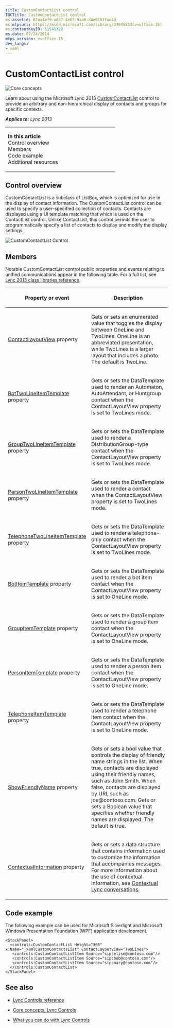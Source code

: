 ```yaml
---
title: CustomContactList control
TOCTitle: CustomContactList control
ms:assetid: 02aa4ef9-a867-4e05-9aa0-d4e0101fad4d
ms:mtpsurl: https://msdn.microsoft.com/library/JJ945533(v=office.15)
ms:contentKeyID: 51541328
ms.date: 07/24/2014
mtps_version: v=office.15
dev_langs:
- xaml
---
```


# CustomContactList control

![Core concepts](images/JJ933133.mod_icon_CoreConcepts_long(Office.15).png "Core concepts")

Learn about using the Microsoft Lync 2013 [CustomContactList](https://msdn.microsoft.com/library/hh346321\(v=office.15\)) control to provide an arbitrary and non-hierarchical display of contacts and groups for specific contexts.



***Applies to:** Lync 2013*

<table>
<colgroup>
<col style="width: 50%" />
<col style="width: 50%" />
</colgroup>
<tbody>
<tr class="odd">
<td><p><strong>In this article</strong><br />
Control overview<br />
Members<br />
Code example<br />
Additional resources</p></td>
<td></td>
</tr>
</tbody>
</table>

## Control overview

CustomContactList is a subclass of ListBox, which is optimized for use in the display of contact information. The CustomContactList control can be used to specify a user-specified collection of contacts. Contacts are displayed using a UI template matching that which is used on the ContactList control. Unlike ContactList, this control permits the user to programmatically specify a list of contacts to display and modify the display settings.

![CustomContactList Control](images/JJ945533.CustomContactList_rtm(Office.15).png "CustomContactList Control")

## Members

Notable CustomContactList control public properties and events relating to unified communications appear in the following table. For a full list, see [Lync 2013 class libraries reference](https://msdn.microsoft.com/library/jj933088\(v=office.15\)).

<table>
<colgroup>
<col style="width: 50%" />
<col style="width: 50%" />
</colgroup>
<thead>
<tr class="header">
<th><p>Property or event</p></th>
<th><p>Description</p></th>
</tr>
</thead>
<tbody>
<tr class="odd">
<td><p><a href="https://msdn.microsoft.com/library/hh363576(v=office.15)">ContactLayoutView</a> property</p></td>
<td><p>Gets or sets an enumerated value that toggles the display between OneLine and TwoLines. OneLine is an abbreviated presentation, while TwoLines is a larger layout that includes a photo. The default is TwoLine.</p></td>
</tr>
<tr class="even">
<td><p><a href="https://msdn.microsoft.com/library/hh363405(v=office.15)">BotTwoLineItemTemplate</a> property</p></td>
<td><p>Gets or sets the DataTemplate used to render an Automaton, AutoAttendant, or Huntgroup contact when the ContactLayoutView property is set to TwoLines mode.</p></td>
</tr>
<tr class="odd">
<td><p><a href="https://msdn.microsoft.com/library/hh379585(v=office.15)">GroupTwoLineItemTemplate</a> property</p></td>
<td><p>Gets or sets the DataTemplate used to render a DistributionGroup-type contact when the ContactLayoutView property is set to TwoLines mode.</p></td>
</tr>
<tr class="even">
<td><p><a href="https://msdn.microsoft.com/library/hh379568(v=office.15)">PersonTwoLineItemTemplate</a> property</p></td>
<td><p>Gets or sets the DataTemplate used to render a contact when the ContactLayoutView property is set to TwoLines mode.</p></td>
</tr>
<tr class="odd">
<td><p><a href="https://msdn.microsoft.com/library/hh363486(v=office.15)">TelephoneTwoLineItemTemplate</a> property</p></td>
<td><p>Gets or sets the DataTemplate used to render a telephone-only contact when the ContactLayoutView property is set to TwoLines mode.</p></td>
</tr>
<tr class="even">
<td><p><a href="https://msdn.microsoft.com/library/hh363732(v=office.15)">BotItemTemplate</a> property</p></td>
<td><p>Gets or sets the DataTemplate used to render a bot item contact when the ContactLayoutView property is set to OneLine mode.</p></td>
</tr>
<tr class="odd">
<td><p><a href="https://msdn.microsoft.com/library/hh379035(v=office.15)">GroupItemTemplate</a> property</p></td>
<td><p>Gets or sets the DataTemplate used to render a group item contact when the ContactLayoutView property is set to OneLine mode.</p></td>
</tr>
<tr class="even">
<td><p><a href="https://msdn.microsoft.com/library/hh363472(v=office.15)">PersonItemTemplate</a> property</p></td>
<td><p>Gets or sets the DataTemplate used to render a person item contact when the ContactLayoutView property is set to OneLine mode.</p></td>
</tr>
<tr class="odd">
<td><p><a href="https://msdn.microsoft.com/library/hh363420(v=office.15)">TelephoneItemTemplate</a> property</p></td>
<td><p>Gets or sets the DataTemplate used to render a telephone item contact when the ContactLayoutView property is set to OneLine mode.</p></td>
</tr>
<tr class="even">
<td><p><a href="https://msdn.microsoft.com/library/hh346167(v=office.15)">ShowFriendlyName</a> property</p></td>
<td><p>Gets or sets a bool value that controls the display of friendly name strings in the list. When true, contacts are displayed using their friendly names, such as John Smith. When false, contacts are displayed by URI, such as joe@contoso.com. Gets or sets a Boolean value that specifies whether friendly names are displayed. The default is true.</p></td>
</tr>
<tr class="odd">
<td><p><a href="https://msdn.microsoft.com/library/hh346324(v=office.15)">ContextualInformation</a> property</p></td>
<td><p>Gets or sets a data structure that contains information used to customize the information that accompanies messages. For more information about the use of contextual information, see <a href="contextual-lync-conversations.md">Contextual Lync conversations</a>.</p></td>
</tr>
</tbody>
</table>

## Code example

The following example can be used for Microsoft Silverlight and Microsoft Windows Presentation Foundation (WPF) application development.

```xaml
<StackPanel>
  <controls:CustomContactList Height="300" x:Name="_xamlCustomContactsList" ContactLayoutView="TwoLines">
   <controls:CustomContactListItem Source="sip:elise@contoso.com"/>
   <controls:CustomContactListItem Source="sip:bob@contoso.com"/>
   <controls:CustomContactListItem Source="sip:mary@contoso.com"/>
  </controls:CustomContactList>
</StackPanel>
```

## See also

  - [Lync Controls reference](lync-controls-reference.md)

  - [Core concepts: Lync Controls](core-concepts-lync-controls.md)

  - [What you can do with Lync Controls](what-you-can-do-with-lync-controls.md)

